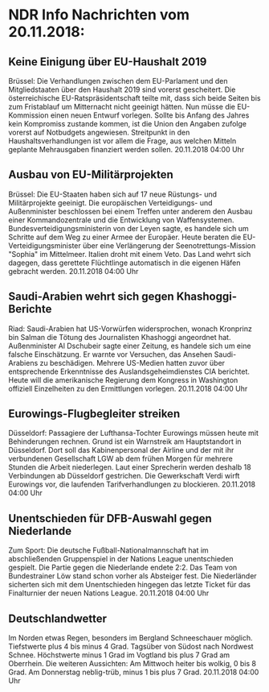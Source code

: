 # NDR Info Nachrichten vom 20.11.2018:


## Keine Einigung über EU-Haushalt 2019
Brüssel: Die Verhandlungen zwischen dem EU-Parlament und den Mitgliedstaaten über den Haushalt 2019 sind vorerst gescheitert. Die österreichische EU-Ratspräsidentschaft teilte mit, dass sich beide Seiten bis zum Fristablauf um Mitternacht nicht geeinigt hätten. Nun müsse die EU-Kommission einen neuen Entwurf vorlegen. Sollte bis Anfang des Jahres kein Kompromiss zustande kommen, ist die Union den Angaben zufolge vorerst auf Notbudgets angewiesen. Streitpunkt in den Haushaltsverhandlungen ist vor allem die Frage, aus welchen Mitteln  geplante Mehrausgaben finanziert werden sollen. 20.11.2018 04:00 Uhr 

## Ausbau von EU-Militärprojekten
Brüssel: Die EU-Staaten haben sich auf 17 neue Rüstungs- und Militärprojekte geeinigt. Die europäischen Verteidigungs- und Außenminister beschlossen bei einem Treffen unter anderem den Ausbau einer Kommandozentrale und die Entwicklung von Waffensystemen. Bundesverteidigungsministerin von der Leyen sagte, es handele sich um Schritte auf dem Weg zu einer Armee der Europäer. Heute beraten die EU-Verteidigungsminister über eine Verlängerung der Seenotrettungs-Mission "Sophia" im Mittelmeer. Italien droht mit einem Veto. Das Land wehrt sich dagegen, dass gerettete Flüchtlinge automatisch in die eigenen Häfen gebracht werden. 20.11.2018 04:00 Uhr 

## Saudi-Arabien wehrt sich gegen Khashoggi-Berichte
Riad: Saudi-Arabien hat US-Vorwürfen widersprochen, wonach Kronprinz bin Salman die Tötung des Journalisten Khashoggi angeordnet hat. Außenminister Al Dschubeir sagte einer Zeitung, es handele sich um eine falsche Einschätzung. Er warnte vor Versuchen, das Ansehen Saudi-Arabiens zu beschädigen. Mehrere US-Medien hatten zuvor über entsprechende Erkenntnisse des Auslandsgeheimdienstes CIA berichtet. Heute will die amerikanische Regierung dem Kongress in Washington offiziell Einzelheiten zu den Ermittlungen vorlegen. 20.11.2018 04:00 Uhr 

## Eurowings-Flugbegleiter streiken
Düsseldorf: Passagiere der Lufthansa-Tochter Eurowings müssen heute mit Behinderungen rechnen. Grund ist ein Warnstreik am Hauptstandort in Düsseldorf. Dort soll das Kabinenpersonal der Airline und der mit ihr verbundenen Gesellschaft LGW ab dem frühen Morgen für mehrere Stunden die Arbeit niederlegen. Laut einer Sprecherin werden deshalb 18 Verbindungen ab Düsseldorf gestrichen. Die Gewerkschaft Verdi wirft Eurowings vor, die laufenden Tarifverhandlungen zu blockieren. 20.11.2018 04:00 Uhr 

## Unentschieden für DFB-Auswahl gegen Niederlande
Zum Sport:	Die deutsche Fußball-Nationalmannschaft hat im abschließenden Gruppenspiel in der Nations League unentschieden gespielt. Die Partie gegen die Niederlande endete 2:2. Das Team von Bundestrainer Löw stand schon vorher als Absteiger fest. Die Niederländer sicherten sich mit dem Unentschieden hingegen das letzte Ticket für das Finalturnier der neuen Nations League. 20.11.2018 04:00 Uhr 

## Deutschlandwetter
Im Norden etwas Regen, besonders im Bergland Schneeschauer möglich. Tiefstwerte plus 4 bis minus 4 Grad. Tagsüber von Südost nach Nordwest Schnee. Höchstwerte minus 1 Grad im Vogtland bis plus 7 Grad am Oberrhein. Die weiteren Aussichten: Am Mittwoch heiter bis wolkig, 0 bis 8 Grad. Am Donnerstag neblig-trüb, minus 1 bis plus 7 Grad. 20.11.2018 04:00 Uhr 
